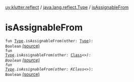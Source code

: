 [uy.klutter.reflect](../index.md) / [java.lang.reflect.Type](index.md) / [isAssignableFrom](.)


# isAssignableFrom
<code>fun [Type](http://docs.oracle.com/javase/6/docs/api/java/lang/reflect/Type.html).isAssignableFrom(other: [Type](http://docs.oracle.com/javase/6/docs/api/java/lang/reflect/Type.html)): Boolean</code> [(source)](https://github.com/kohesive/klutter/blob/master/reflect-core-jdk6/src/main/kotlin/uy/klutter/reflect/Types.kt#L31)<br/><code>fun [Type](http://docs.oracle.com/javase/6/docs/api/java/lang/reflect/Type.html).isAssignableFrom(other: [Class](http://docs.oracle.com/javase/6/docs/api/java/lang/Class.html)<*>): Boolean</code> [(source)](https://github.com/kohesive/klutter/blob/master/reflect-core-jdk6/src/main/kotlin/uy/klutter/reflect/Types.kt#L36)<br/><code>fun [Type](http://docs.oracle.com/javase/6/docs/api/java/lang/reflect/Type.html).isAssignableFrom(other: KClass<*>): Boolean</code> [(source)](https://github.com/kohesive/klutter/blob/master/reflect-core-jdk6/src/main/kotlin/uy/klutter/reflect/Types.kt#L41)<br/>

